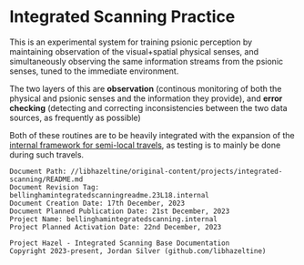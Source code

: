 # Integrated Scanning Practice

This is an experimental system for training psionic perception by maintaining observation of the visual+spatial physical senses, and simultaneously observing the same information streams from the psionic senses, tuned to the immediate environment. 

The two layers of this are **observation** (continous monitoring of both the physical and psionic senses and the information they provide), and **error checking** (detecting and correcting inconsistencies between the two data sources, as frequently as possible)

Both of these routines are to be heavily integrated with the expansion of the [internal framework for semi-local travels](clouddocs:///Documents/Ventures/), as testing is to mainly be done during such travels.

```
Document Path: //libhazeltine/original-content/projects/integrated-scanning/README.md
Document Revision Tag: bellinghamintegratedscanningreadme.23L18.internal
Document Creation Date: 17th December, 2023
Document Planned Publication Date: 21st December, 2023
Project Name: bellinghamintegratedscanning.internal
Project Planned Activation Date: 22nd December, 2023
```

```
Project Hazel - Integrated Scanning Base Documentation
Copyright 2023-present, Jordan Silver (github.com/libhazeltine)
```